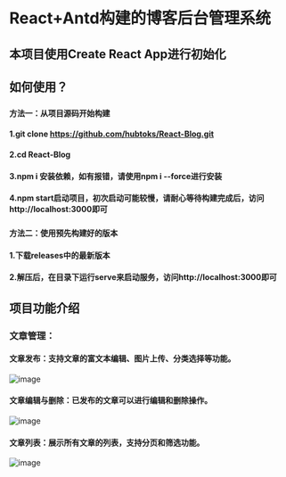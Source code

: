 # React+Antd构建的博客后台管理系统

## 本项目使用Create React App进行初始化

## 如何使用？
### `方法一：从项目源码开始构建`
#### 1.git clone https://github.com/hubtoks/React-Blog.git   
#### 2.cd React-Blog
#### 3.npm i 安装依赖，如有报错，请使用npm i --force进行安装
#### 4.npm start启动项目，初次启动可能较慢，请耐心等待构建完成后，访问http://localhost:3000即可

### `方法二：使用预先构建好的版本`
#### 1.下载releases中的最新版本
#### 2.解压后，在目录下运行serve来启动服务，访问http://localhost:3000即可

## 项目功能介绍

### 文章管理：
#### 文章发布：支持文章的富文本编辑、图片上传、分类选择等功能。
![image](https://github.com/user-attachments/assets/b1c39a6d-ce74-457f-bdd1-c5ae99d3b4e3)

#### 文章编辑与删除：已发布的文章可以进行编辑和删除操作。
![image](https://github.com/user-attachments/assets/b5b49a2c-6027-4206-86a0-e8888ddc128e)

#### 文章列表：展示所有文章的列表，支持分页和筛选功能。
![image](https://github.com/user-attachments/assets/fb1ecd20-0b51-47c9-9a8f-fd9654182b7e)











